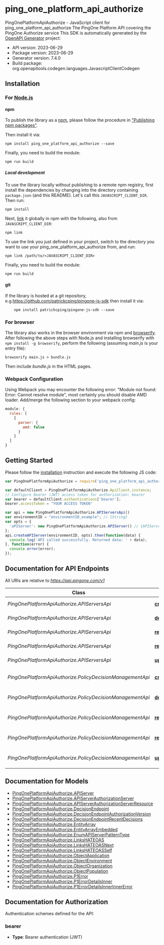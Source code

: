 # ping_one_platform_api_authorize

PingOnePlatformApiAuthorize - JavaScript client for ping_one_platform_api_authorize
The PingOne Platform API covering the PingOne Authorize service
This SDK is automatically generated by the [OpenAPI Generator](https://openapi-generator.tech) project:

- API version: 2023-06-29
- Package version: 2023-06-29
- Generator version: 7.4.0
- Build package: org.openapitools.codegen.languages.JavascriptClientCodegen

## Installation

### For [Node.js](https://nodejs.org/)

#### npm

To publish the library as a [npm](https://www.npmjs.com/), please follow the procedure in ["Publishing npm packages"](https://docs.npmjs.com/getting-started/publishing-npm-packages).

Then install it via:

```shell
npm install ping_one_platform_api_authorize --save
```

Finally, you need to build the module:

```shell
npm run build
```

##### Local development

To use the library locally without publishing to a remote npm registry, first install the dependencies by changing into the directory containing `package.json` (and this README). Let's call this `JAVASCRIPT_CLIENT_DIR`. Then run:

```shell
npm install
```

Next, [link](https://docs.npmjs.com/cli/link) it globally in npm with the following, also from `JAVASCRIPT_CLIENT_DIR`:

```shell
npm link
```

To use the link you just defined in your project, switch to the directory you want to use your ping_one_platform_api_authorize from, and run:

```shell
npm link /path/to/<JAVASCRIPT_CLIENT_DIR>
```

Finally, you need to build the module:

```shell
npm run build
```

#### git

If the library is hosted at a git repository, e.g.https://github.com/patrickcping/pingone-js-sdk
then install it via:

```shell
    npm install patrickcping/pingone-js-sdk --save
```

### For browser

The library also works in the browser environment via npm and [browserify](http://browserify.org/). After following
the above steps with Node.js and installing browserify with `npm install -g browserify`,
perform the following (assuming *main.js* is your entry file):

```shell
browserify main.js > bundle.js
```

Then include *bundle.js* in the HTML pages.

### Webpack Configuration

Using Webpack you may encounter the following error: "Module not found: Error:
Cannot resolve module", most certainly you should disable AMD loader. Add/merge
the following section to your webpack config:

```javascript
module: {
  rules: [
    {
      parser: {
        amd: false
      }
    }
  ]
}
```

## Getting Started

Please follow the [installation](#installation) instruction and execute the following JS code:

```javascript
var PingOnePlatformApiAuthorize = require('ping_one_platform_api_authorize');

var defaultClient = PingOnePlatformApiAuthorize.ApiClient.instance;
// Configure Bearer (JWT) access token for authorization: bearer
var bearer = defaultClient.authentications['bearer'];
bearer.accessToken = "YOUR ACCESS TOKEN"

var api = new PingOnePlatformApiAuthorize.APIServersApi()
var environmentID = "environmentID_example"; // {String} 
var opts = {
  'aPIServer': new PingOnePlatformApiAuthorize.APIServer() // {APIServer} 
};
api.createAPIServer(environmentID, opts).then(function(data) {
  console.log('API called successfully. Returned data: ' + data);
}, function(error) {
  console.error(error);
});


```

## Documentation for API Endpoints

All URIs are relative to *https://api.pingone.com/v1*

Class | Method | HTTP request | Description
------------ | ------------- | ------------- | -------------
*PingOnePlatformApiAuthorize.APIServersApi* | [**createAPIServer**](docs/APIServersApi.md#createAPIServer) | **POST** /environments/{environmentID}/apiServers | CREATE API Server
*PingOnePlatformApiAuthorize.APIServersApi* | [**deleteAPIServer**](docs/APIServersApi.md#deleteAPIServer) | **DELETE** /environments/{environmentID}/apiServers/{apiServerID} | DELETE API Server
*PingOnePlatformApiAuthorize.APIServersApi* | [**readAllAPIServers**](docs/APIServersApi.md#readAllAPIServers) | **GET** /environments/{environmentID}/apiServers | READ All API Servers
*PingOnePlatformApiAuthorize.APIServersApi* | [**readOneAPIServer**](docs/APIServersApi.md#readOneAPIServer) | **GET** /environments/{environmentID}/apiServers/{apiServerID} | READ One API Server
*PingOnePlatformApiAuthorize.APIServersApi* | [**updateAPIServer**](docs/APIServersApi.md#updateAPIServer) | **PUT** /environments/{environmentID}/apiServers/{apiServerID} | UPDATE API Server
*PingOnePlatformApiAuthorize.PolicyDecisionManagementApi* | [**createDecisionEndpoint**](docs/PolicyDecisionManagementApi.md#createDecisionEndpoint) | **POST** /environments/{environmentID}/decisionEndpoints | CREATE Decision Endpoint
*PingOnePlatformApiAuthorize.PolicyDecisionManagementApi* | [**deleteDecisionEndpoint**](docs/PolicyDecisionManagementApi.md#deleteDecisionEndpoint) | **DELETE** /environments/{environmentID}/decisionEndpoints/{decisionEndpointID} | DELETE Decision Endpoint
*PingOnePlatformApiAuthorize.PolicyDecisionManagementApi* | [**readAllDecisionEndpoints**](docs/PolicyDecisionManagementApi.md#readAllDecisionEndpoints) | **GET** /environments/{environmentID}/decisionEndpoints | READ All Decision Endpoints
*PingOnePlatformApiAuthorize.PolicyDecisionManagementApi* | [**readOneDecisionEndpoint**](docs/PolicyDecisionManagementApi.md#readOneDecisionEndpoint) | **GET** /environments/{environmentID}/decisionEndpoints/{decisionEndpointID} | READ One Decision Endpoint
*PingOnePlatformApiAuthorize.PolicyDecisionManagementApi* | [**updateDecisionEndpoint**](docs/PolicyDecisionManagementApi.md#updateDecisionEndpoint) | **PUT** /environments/{environmentID}/decisionEndpoints/{decisionEndpointID} | UPDATE Decision Endpoint


## Documentation for Models

 - [PingOnePlatformApiAuthorize.APIServer](docs/APIServer.md)
 - [PingOnePlatformApiAuthorize.APIServerAuthorizationServer](docs/APIServerAuthorizationServer.md)
 - [PingOnePlatformApiAuthorize.APIServerAuthorizationServerResource](docs/APIServerAuthorizationServerResource.md)
 - [PingOnePlatformApiAuthorize.DecisionEndpoint](docs/DecisionEndpoint.md)
 - [PingOnePlatformApiAuthorize.DecisionEndpointAuthorizationVersion](docs/DecisionEndpointAuthorizationVersion.md)
 - [PingOnePlatformApiAuthorize.DecisionEndpointRecentDecisions](docs/DecisionEndpointRecentDecisions.md)
 - [PingOnePlatformApiAuthorize.EntityArray](docs/EntityArray.md)
 - [PingOnePlatformApiAuthorize.EntityArrayEmbedded](docs/EntityArrayEmbedded.md)
 - [PingOnePlatformApiAuthorize.EnumAPIServerPatternType](docs/EnumAPIServerPatternType.md)
 - [PingOnePlatformApiAuthorize.LinksHATEOAS](docs/LinksHATEOAS.md)
 - [PingOnePlatformApiAuthorize.LinksHATEOASNext](docs/LinksHATEOASNext.md)
 - [PingOnePlatformApiAuthorize.LinksHATEOASSelf](docs/LinksHATEOASSelf.md)
 - [PingOnePlatformApiAuthorize.ObjectApplication](docs/ObjectApplication.md)
 - [PingOnePlatformApiAuthorize.ObjectEnvironment](docs/ObjectEnvironment.md)
 - [PingOnePlatformApiAuthorize.ObjectOrganization](docs/ObjectOrganization.md)
 - [PingOnePlatformApiAuthorize.ObjectPopulation](docs/ObjectPopulation.md)
 - [PingOnePlatformApiAuthorize.P1Error](docs/P1Error.md)
 - [PingOnePlatformApiAuthorize.P1ErrorDetailsInner](docs/P1ErrorDetailsInner.md)
 - [PingOnePlatformApiAuthorize.P1ErrorDetailsInnerInnerError](docs/P1ErrorDetailsInnerInnerError.md)


## Documentation for Authorization


Authentication schemes defined for the API:
### bearer

- **Type**: Bearer authentication (JWT)

